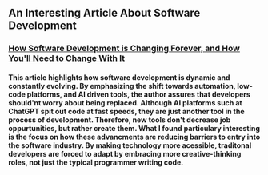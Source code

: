 ## An Interesting Article About Software Development

### [How Software Development is Changing Forever, and How You'll Need to Change With It](https://dev.to/jdbar/how-software-development-is-changing-forever-and-how-youll-need-to-change-with-it-1jih)

#### This article highlights how software development is dynamic and constantly evolving. By emphasizing the shift towards automation, low-code platforms, and AI driven tools, the author assures that developers should'nt worry about being replaced. Although AI platforms such at ChatGPT spit out code at fast speeds, they are just another tool in the process of development. Therefore, new tools don't decrease job oppurtunities, but rather create them. What I found particulary interesting is the focus on how these advancments are reducing barriers to entry into the software industry. By making technology more acessible, traditonal developers are forced to adapt by embracing more creative-thinking roles, not just the typical programmer writing code.